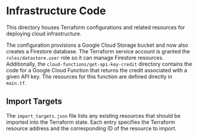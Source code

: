 # Infrastructure Code

This directory houses Terraform configurations and related resources for deploying cloud infrastructure.

The configuration provisions a Google Cloud Storage bucket and now also creates
a Firestore database. The Terraform service account is granted the
`roles/datastore.user` role so it can manage Firestore resources. Additionally,
the `cloud-functions/get-api-key-credit` directory contains the code for a
Google Cloud Function that returns the credit associated with a given API key.
The resources for this function are defined directly in `main.tf`.

## Import Targets

The `import_targets.json` file lists any existing resources that should be
imported into the Terraform state. Each entry specifies the Terraform resource
address and the corresponding ID of the resource to import.
